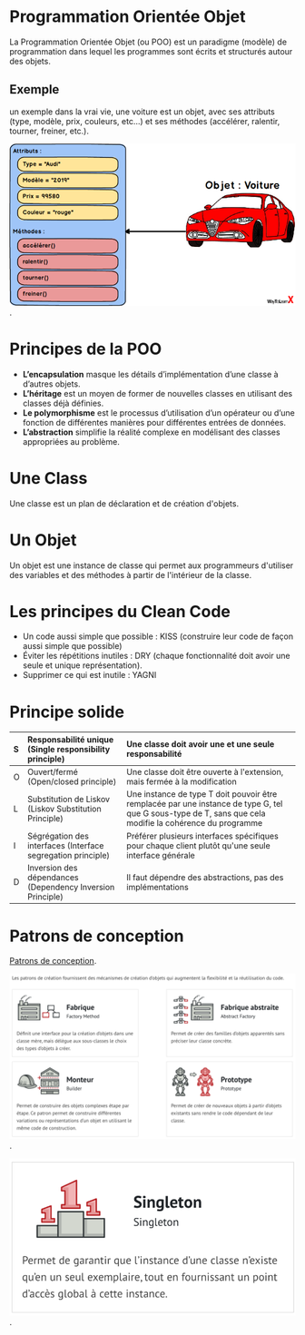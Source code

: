 # Programmation Orientée Objet
La Programmation Orientée Objet (ou POO) est un paradigme (modèle) de programmation dans lequel les programmes sont écrits et structurés autour des objets.
## Exemple
un exemple dans la vrai vie, une voiture est un objet, avec ses attributs (type, modèle, prix, couleurs, etc…) et ses méthodes (accélérer, ralentir, tourner, freiner, etc.).

![POO](car-poo.png).

# Principes de la POO
- **L’encapsulation** masque les détails d’implémentation d’une classe à d’autres objets.
- **L’héritage** est un moyen de former de nouvelles classes en utilisant des classes déjà définies.
- **Le polymorphisme** est le processus d’utilisation d’un opérateur ou d’une fonction de différentes manières pour différentes entrées de données.
- **L’abstraction** simplifie la réalité complexe en modélisant des classes appropriées au problème.
  
# Une Class
Une classe est un plan de déclaration et de création d'objets.

# Un Objet
Un objet est une instance de classe qui permet aux programmeurs d'utiliser des variables et des méthodes à partir de l'intérieur de la classe.

# Les principes du Clean Code
- Un code aussi simple que possible : KISS (construire leur code de façon aussi simple que possible)
- Éviter les répétitions inutiles : DRY (chaque fonctionnalité doit avoir une seule et unique représentation).
- Supprimer ce qui est inutile : YAGNI
# Principe solide 
| S |  Responsabilité unique (Single responsibility principle)|  Une classe doit avoir une et une seule responsabilité|
|:--|:--|:--|
| O | Ouvert/fermé (Open/closed principle) | Une classe doit être ouverte à l'extension, mais fermée à la modification |
| L | Substitution de Liskov (Liskov Substitution Principle) | Une instance de type T doit pouvoir être remplacée par une instance de type G, tel que G sous-type de T, sans que cela modifie la cohérence du programme |
| I |Ségrégation des interfaces (Interface segregation principle)  |  Préférer plusieurs interfaces spécifiques pour chaque client plutôt qu'une seule interface générale|
| D | Inversion des dépendances (Dependency Inversion Principle) | Il faut dépendre des abstractions, pas des implémentations |

# Patrons de conception

 [Patrons de conception](https://refactoring.guru/fr/design-patterns/creational-patterns).

![p1](patron1.png).

![p2](patron2.png).
